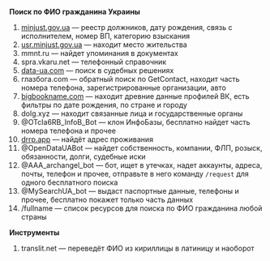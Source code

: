 

**Поиск по ФИО гражданина Украины**

1. [minjust.gov.ua](http://erb.minjust.gov.ua/#/search-debtors) — реестр должников, дату рождения, связь с исполнителем, номер ВП, категорию взыскания
2. [usr.minjust.gov.ua](https://usr.minjust.gov.ua/content/free-search) — находит место жительства
3. mmnt.ru — найдет упоминания в документах
4. spra.vkaru.net — телефонный справочник
5. [data-ua.com](https://court.opendatabot.ua/#/) — поиск в судебных решениях
6. глазбога.com — обратный поиск по GetContact, находит часть номера телефона, зарегистрированные организации, авто
7. [bigbookname.com](https://bigbookname.com/search#) — находит древние данные профилей ВК, есть фильтры по дате рождения, по стране и городу
8. dolg.xyz — находит связанные лица и государственные органы
9. @OTcIa6RB_InfoB_Bot — клон ИнфоБазы, бесплатно найдет часть номера телефона и прочее
10. [drrp.app](https://drrp.app/search) — найдёт адрес проживания
11. @OpenDataUABot — найдет собственность, компании, ФЛП, розыск, обязанности, долги, судебные иски
12. @AAA_archangel_bot — бот, ищет в утечках, надет аккаунты, адреса, почты, телефон и прочее, отправьте в него команду `/request` для одного бесплатного поиска
13. @MySearchUA_bot — выдаст паспортные данные, телефоны и прочее, бесплатно покажет только часть данных
14. /fullname — список ресурсов для поиска по ФИО гражданина любой страны


**Инструменты**

1. translit.net — переведёт ФИО из кириллицы в латиницу и наоборот